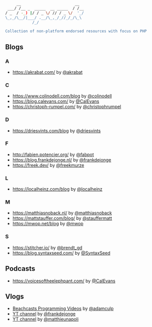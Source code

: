 
```sh                                      

     __                        __  
 ___/ /__ _  _____  __ _____  / /__
/ _  / -_) |/ / _ \/ // / _ \/  '_/
\_,_/\__/|___/ .__/\_,_/_//_/_/\_\ 
            /_/                    

Collection of non-platform endorsed resources with focus on PHP
```

## Blogs

### A
* https://akrabat.com/ by [@akrabat](https://twitter.com/akrabat)


### C
* https://www.colinodell.com/blog by [@colinodell](https://twitter.com/colinodell)
* https://blog.calevans.com/ by [@CalEvans](https://twitter.com/CalEvans)
* https://christoph-rumpel.com/ by [@christophrumpel](https://twitter.com/christophrumpel)


### D
* https://driesvints.com/blog by [@driesvints](https://twitter.com/driesvints)


### F
* http://fabien.potencier.org/ by [@fabpot](https://twitter.com/fabpot)
* https://blog.frankdejonge.nl/ by [@frankdejonge](https://twitter.com/frankdejonge)
* https://freek.dev/ by [@freekmurze](https://twitter.com/freekmurze)


### L
* https://localheinz.com/blog by [@localheinz](https://twitter.com/localheinz)


### M
* https://matthiasnoback.nl/ by [@matthiasnoback](https://twitter.com/matthiasnoback)
* https://mattstauffer.com/blog/ by [@stauffermatt](https://twitter.com/stauffermatt)
* https://mwop.net/blog by [@mwop](https://twitter.com/mwop)


### S
* https://stitcher.io/ by [@brendt_gd](https://twitter.com/brendt_gd)
* https://blog.syntaxseed.com/ by [@SyntaxSeed](https://twitter.com/SyntaxSeed)


## Podcasts

* https://voicesoftheelephpant.com/ by [@CalEvans](https://twitter.com/CalEvans)


## Vlogs

* [Beachcasts Programming Videos](https://www.youtube.com/channel/UCsOSGYawy8MG9Mh8NKgRHZQ) by [@adamculp](https://twitter.com/adamculp)
* [YT channel](https://www.youtube.com/channel/UCKdi49pmY7GkNujTSqRTGNA) by [@frankdejonge](https://twitter.com/frankdejonge)
* [YT channel](https://www.youtube.com/channel/UCJk94lia4VROQWTI_iPpEXw) by [@matthieunapoli](https://twitter.com/matthieunapoli)